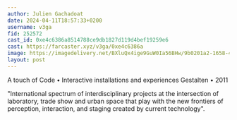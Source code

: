 ```yaml
---
author: Julien Gachadoat
date: 2024-04-11T18:57:33+0200
username: v3ga
fid: 252572
cast_id: 0xe4c6386a8514788ce9db1827d119d4bef19259e6
cast: https://farcaster.xyz/v3ga/0xe4c6386a
image: https://imagedelivery.net/BXluQx4ige9GuW0Ia56BHw/9b0201a2-1658-4e38-9470-bacd2565b000/original
layout: post
---
```


A touch of Code • Interactive installations and experiences
Gestalten • 2011

"International spectrum of interdisciplinary projects at the intersection of laboratory, trade show and urban space that play with the new frontiers of perception, interaction, and staging created by current technology".

<img src='https://imagedelivery.net/BXluQx4ige9GuW0Ia56BHw/9b0201a2-1658-4e38-9470-bacd2565b000/original' alt='' referrerpolicy='no-referrer'/>
<img src='https://imagedelivery.net/BXluQx4ige9GuW0Ia56BHw/8b4bcbd6-1f9b-4854-a057-6b018addda00/original' alt='' referrerpolicy='no-referrer'/>
